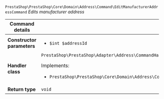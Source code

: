 `PrestaShop\PrestaShop\Core\Domain\Address\Command\EditManufacturerAddressCommand`
_Edits manufacturer address_

| Command details            |    |
| -------------------------- | -- |
| **Constructor parameters** | <ul> <li>`$int $addressId`</li> </ul> |
| **Handler class**          | `PrestaShop\PrestaShop\Adapter\Address\CommandHandler\EditManufacturerAddressHandler`  <p> Implements: </p> <ul>  <li>`PrestaShop\PrestaShop\Core\Domain\Address\CommandHandler\EditManufacturerAddressHandlerInterface`</li>  |
| **Return type** |  `void`  |
